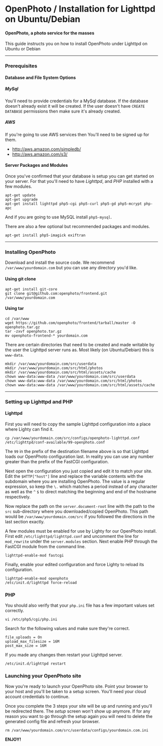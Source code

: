 OpenPhoto / Installation for Lighttpd on Ubuntu/Debian
=======================
#### OpenPhoto, a photo service for the masses

This guide instructs you on how to install OpenPhoto under Lighttpd on Ubuntu or Debian

----------------------------------------

### Prerequisites

#### Database and File System Options

##### MySql 
You'll need to provide credentials for a MySql database. If the database doesn't already exist it will be created. If the user doesn't have `CREATE DATABASE` permissions then make sure it's already created.

##### AWS
If you're going to use AWS services then You'll need to be signed up for them.

* http://aws.amazon.com/simpledb/
* http://aws.amazon.com/s3/

#### Server Packages and Modules
Once you've confirmed that your database is setup you can get started on your server. For that you'll need to have _Lighttpd_, and _PHP_ installed with a few modules.

    apt-get update
    apt-get upgrade
    apt-get install lighttpd php5-cgi php5-curl php5-gd php5-mcrypt php-apc

And if you are going to use MySQL install `php5-mysql`.

There are also a few optional but recommended packages and modules.

    apt-get install php5-imagick exiftran

----------------------------------------

### Installing OpenPhoto

Download and install the source code. We recommend `/var/www/yourdomain.com` but you can use any directory you'd like.

#### Using git clone

    apt-get install git-core
    git clone git@github.com:openphoto/frontend.git /var/www/yourdomain.com

#### Using tar

    cd /var/www
    wget https://github.com/openphoto/frontend/tarball/master -O openphoto.tar.gz
    tar -zxvf openphoto.tar.gz
    mv openphoto-frontend-* yourdomain.com

There are certain directories that need to be created and made writable by the user the Lighttpd server runs as. Most likely (on Ubuntu/Debian) this is `www-data`.

    mkdir /var/www/yourdomain.com/src/userdata
    mkdir /var/www/yourdomain.com/src/html/photos
    mkdir /var/www/yourdomain.com/src/html/assets/cache
    chown www-data:www-data /var/www/yourdomain.com/src/userdata
    chown www-data:www-data /var/www/yourdomain.com/src/html/photos
    chown www-data:www-data /var/www/yourdomain.com/src/html/assets/cache

----------------------------------------

### Setting up Lighttpd and PHP

#### Lighttpd

First you will need to copy the sample Lighttpd configuration into a place where Lighty can find it.

    cp /var/www/yourdomain.com/src/configs/openphoto-lighttpd.conf /etc/lighttpd/conf-available/99-openphoto.conf

The `99` in the prefix of the destination filename above is so that Lighttpd loads our OpenPhoto configuration last. In reality you can use any number greater than the prefix of the FastCGI configuration.

Next open the configuration you just copied and edit it to match your site. Edit the `$HTTP["host"]` line and replace the variable contents with the subdomain where you are installing OpenPhoto. The value is a regular expression, so keep the `\.` which matches a period instead of any character as well as the `^` `$` to direct matching the beginning and end of the hostname respectively.

Now replace the path on the `server.document-root` line with the path to the `src` sub-directory where you downloaded/copied OpenPhoto. This path would be `/var/www/yourdomain.com/src` if you followed the directions in the last section exactly.

A few modules must be enabled for use by Lighty for our OpenPhoto install. First edit `/etc/lighttpd/lighttpd.conf` and uncomment the line for `mod_rewrite` under the `server.modules` section. Next enable PHP through the FastCGI module from the command line.

    lighttpd-enable-mod fastcgi

Finally, enable your edited configuration and force Lighty to reload its configuration.

    lighttpd-enable-mod openphoto
    /etc/init.d/lighttpd force-reload

### PHP

You should also verify that your `php.ini` file has a few important values set correctly.

    vi /etc/php5/cgi/php.ini

Search for the following values and make sure they're correct.

    file_uploads = On
    upload_max_filesize = 16M
    post_max_size = 16M

If you made any changes then restart your Lighttpd server.

    /etc/init.d/lighttpd restart

### Launching your OpenPhoto site

Now you're ready to launch your OpenPhoto site. Point your browser to your host and you'll be taken to a setup screen. You'll need your cloud account credentials to continue.

Once you complete the 3 steps your site will be up and running and you'll be redirected there. The _setup_ screen won't show up anymore. If for any reason you want to go through the setup again you will need to delete the generated config file and refresh your browser.

    rm /var/www/yourdomain.com/src/userdata/configs/yourdomain.com.ini

**ENJOY!**

